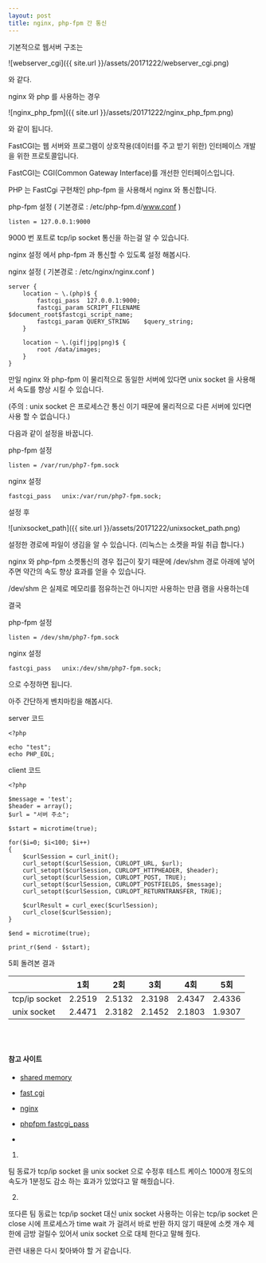 ```yaml
---
layout: post
title: nginx, php-fpm 간 통신
---
```


기본적으로 웹서버 구조는


![webserver_cgi]({{ site.url }}/assets/20171222/webserver_cgi.png)

와 같다.

nginx 와 php 를 사용하는 경우

![nginx_php_fpm]({{ site.url }}/assets/20171222/nginx_php_fpm.png)

와 같이 됩니다.

FastCGI는 웹 서버와 프로그램이 상호작용(데이터를 주고 받기 위한) 인터페이스 개발을 위한 프로토콜입니다.

FastCGI는 CGI(Common Gateway Interface)를 개선한 인터페이스입니다.

PHP 는 FastCgi 구현채인 php-fpm 을 사용해서 nginx 와 통신합니다.

php-fpm 설정 ( 기본경로 : /etc/php-fpm.d/www.conf )

```
listen = 127.0.0.1:9000
```

9000 번 포트로 tcp/ip socket 통신을 하는걸 알 수 있습니다.

nginx 설정 에서 php-fpm 과 통신할 수 있도록 설정 해봅시다.

nginx 설정 ( 기본경로 : /etc/nginx/nginx.conf )

```
server {
    location ~ \.(php)$ {
        fastcgi_pass  127.0.0.1:9000;
        fastcgi_param SCRIPT_FILENAME $document_root$fastcgi_script_name;
        fastcgi_param QUERY_STRING    $query_string;
    }

    location ~ \.(gif|jpg|png)$ {
        root /data/images;
    }
}
```

만일 nginx 와 php-fpm 이 물리적으로 동일한 서버에 있다면 unix socket 을 사용해서 속도를 향상 시킬 수 있습니다.

(주의 : unix socket 은 프로세스간 통신 이기 때문에 물리적으로 다른 서버에 있다면 사용 할 수 없습니다.)

다음과 같이 설정을 바꿉니다.

php-fpm 설정

```
listen = /var/run/php7-fpm.sock
```

nginx 설정

```
fastcgi_pass   unix:/var/run/php7-fpm.sock;
```

설정 후

![unixsocket_path]({{ site.url }}/assets/20171222/unixsocket_path.png)

설정한 경로에 파일이 생김을 알 수 있습니다. (리눅스는 소켓을 파일 취급 합니다.)

nginx 와 php-fpm 소켓통신의 경우 접근이 잦기 때문에 /dev/shm 경로 아래에 넣어주면 약간의 속도 향상 효과를 얻을 수 있습니다.

/dev/shm 은 실제로 메모리를 점유하는건 아니지만 사용하는 만큼 램을 사용하는데

결국

php-fpm 설정

```
listen = /dev/shm/php7-fpm.sock
```

nginx 설정

```
fastcgi_pass   unix:/dev/shm/php7-fpm.sock;
```

으로 수정하면 됩니다.

아주 간단하게 벤치마킹을 해봅시다.

server 코드

```
<?php

echo "test";
echo PHP_EOL;
```

client 코드

```
<?php

$message = 'test';
$header = array();
$url = "서버 주소";

$start = microtime(true);

for($i=0; $i<100; $i++)
{
    $curlSession = curl_init();
    curl_setopt($curlSession, CURLOPT_URL, $url);
    curl_setopt($curlSession, CURLOPT_HTTPHEADER, $header);
    curl_setopt($curlSession, CURLOPT_POST, TRUE);
    curl_setopt($curlSession, CURLOPT_POSTFIELDS, $message);
    curl_setopt($curlSession, CURLOPT_RETURNTRANSFER, TRUE);

    $curlResult = curl_exec($curlSession);
    curl_close($curlSession);
}

$end = microtime(true);

print_r($end - $start);

```

5회 돌려본 결과

| | 1회 | 2회 | 3회 | 4회 | 5회 |
| --- | --- | --- | --- | --- | --- |
| tcp/ip socket |  2.2519| 2.5132|2.3198 |2.4347 | 2.4336 |
| unix socket | 2.4471 | 2.3182 | 2.1452 | 2.1803 | 1.9307 |

<br><br/>

#### 참고 사이트

- [shared memory](http://bahndal.egloos.com/465571)

- [fast cgi](https://www.joinc.co.kr/w/man/12/fastcgi)

- [nginx](http://nginx.org/en/docs/beginners_guide.html)

- [phpfpm fastcgi_pass](https://easyengine.io/tutorials/php/fpm-sysctl-tweaking/)



+

1) 

팀 동료가 tcp/ip socket 을 unix socket 으로 수정후 테스트 케이스 1000개 정도의 속도가 1분정도 감소 하는 효과가 있었다고 말 해줬습니다.

2) 

또다른 팀 동료는 tcp/ip socket 대신 unix socket 사용하는 이유는 tcp/ip socket 은 close 시에 프로세스가 time wait 가 걸려서 바로 반환 하지 않기 때문에 소켓 개수 제한에 금방 걸릴수 있어서 unix socket 으로 대체 한다고 말해 줬다. 

관련 내용은 다시 찾아봐야 할 거 같습니다.

